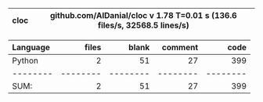 cloc|github.com/AlDanial/cloc v 1.78  T=0.01 s (136.6 files/s, 32568.5 lines/s)
--- | ---

Language|files|blank|comment|code
:-------|-------:|-------:|-------:|-------:
Python|2|51|27|399
--------|--------|--------|--------|--------
SUM:|2|51|27|399
